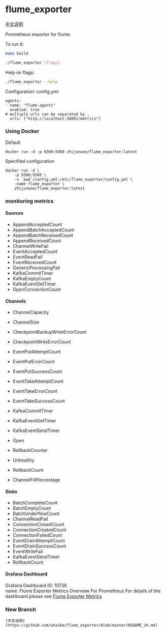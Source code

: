 # flume_exporter

[中文说明](https://github.com/whaike/flume_exporter/blob/master/README_zh.md)

Prometheus exporter for flume.

To run it:

```bash
make build

./flume_exporter [flags]
```

Help on flags:
```bash
./flume_exporter --help
```

Configuration: config.yml
```
agents:
- name: "flume-agents"
  enabled: true
# multiple urls can be separated by ,  
  urls: ["http://localhost:36001/metrics"]   
```

### Using Docker
Default
```
docker run -d -p 9360:9360 zhijunwoo/flume_exporter:latest
```

Specified configuration
```
docker run -d \
    -p 9360:9360 \
    -v `pwd`/config.yml:/etc/flume_exporter/config.yml \
    -name flume_exporter \
    zhijunwoo/flume_exporter:latest
```

### monitoring metrics
#### Sources
- AppendAcceptedCount
- AppendBatchAcceptedCount
- AppendBatchReceivedCount
- AppendReceivedCount
- ChannelWriteFail
- EventAcceptedCount
- EventReadFail
- EventReceivedCount
- GenericProcessingFail
- KafkaCommitTimer
- KafkaEmptyCount
- KafkaEventGetTimer
- OpenConnectionCount

#### Channels
- ChannelCapacity
- ChannelSize
- CheckpointBackupWriteErrorCount
- CheckpointWriteErrorCount
- EventPutAttemptCount
- EventPutErrorCount
- EventPutSuccessCount
- EventTakeAttemptCount
- EventTakeErrorCount
- EventTakeSuccessCount
- KafkaCommitTimer
- KafkaEventGetTimer
- KafkaEventSendTimer
- Open
- RollbackCounter
- Unhealthy

- RollbackCount
- ChannelFillPercentage

#### Sinks
- BatchCompleteCount
- BatchEmptyCount
- BatchUnderflowCount
- ChannelReadFail
- ConnectionClosedCount
- ConnectionCreatedCount
- ConnectionFailedCount
- EventDrainAttemptCount
- EventDrainSuccessCount
- EventWriteFail
- KafkaEventSendTimer
- RollbackCount

#### Grafana Dashboard
Grafana Dashboard ID: 10736  
name: Flume Exporter Metrics Overview For Prometheus
For details of the dashboard please see [Flume Exporter Metrics](https://grafana.com/grafana/dashboards/10736)

### New Branch
    [中文说明](https://github.com/whaike/flume_exporter/blob/master/README_zh.md)
